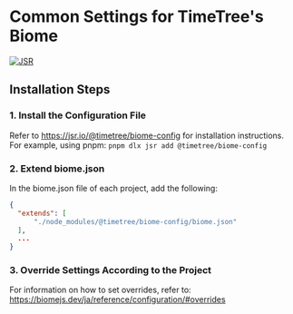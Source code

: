 # Common Settings for TimeTree's Biome

[![JSR](https://jsr.io/badges/@timetree/biome-config)](https://jsr.io/@timetree/biome-config)

## Installation Steps

### 1. Install the Configuration File

Refer to https://jsr.io/@timetree/biome-config for installation instructions.
For example, using pnpm: `pnpm dlx jsr add @timetree/biome-config`

### 2. Extend biome.json

In the biome.json file of each project, add the following:
```json
{
  "extends": [
      "./node_modules/@timetree/biome-config/biome.json"
  ],
  ...
}
```

### 3. Override Settings According to the Project

For information on how to set overrides, refer to:
https://biomejs.dev/ja/reference/configuration/#overrides
